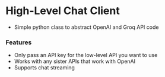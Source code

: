# High-Level Chat Client
- Simple python class to abstract OpenAI and Groq API code

### Features
- Only pass an API key for the low-level API you want to use
- Works with any sister APIs that work with OpenAI
- Supports chat streaming
